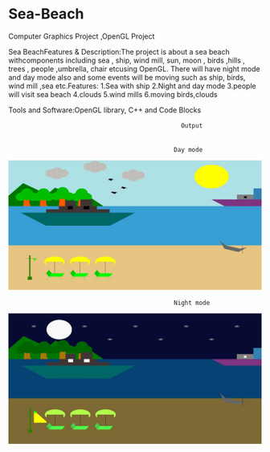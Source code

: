 # Sea-Beach
Computer Graphics Project ,OpenGL Project 


Sea BeachFeatures & Description:The project is about a sea beach  withcomponents including sea , ship, wind mill, sun, moon , birds ,hills , trees , people ,umbrella, chair etcusing OpenGL. 
There will have night mode and day mode also and some events will be moving such as ship, birds, wind mill ,sea etc.Features:
1.Sea with ship
2.Night and day mode
3.people will visit sea beach
4.clouds
5.wind mills
6.moving birds,clouds

Tools and Software:OpenGL library, C++ and Code Blocks


                                                    Output


                                                  Day mode
![](Capture.JPG)

                                                  Night mode
![](Capturec%202.JPG)

